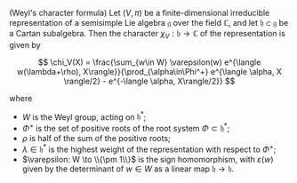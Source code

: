 (Weyl's character formula) Let $(V, \pi)$ be a finite-dimensional irreducible representation of a semisimple Lie algebra $\mathfrak{g}$ over the field $\mathbb{C}$, and let $\mathfrak{h} \subset \mathfrak{g}$ be a Cartan subalgebra. Then the character $\chi_V: \mathfrak{h} \to \mathbb{C}$ of the representation is given by

$$
\chi_V(X) = \frac{\sum_{w\in W} \varepsilon(w) e^{\langle w(\lambda+\rho), X\rangle}}{\prod_{\alpha\in\Phi^+} e^{\langle \alpha, X \rangle/2} - e^{-\langle \alpha, X\rangle/2}}
$$

where

- $W$ is the Weyl group, acting on $\mathfrak{h}^*$;
- $\Phi^+$ is the set of positive roots of the root system $\Phi \subset \mathfrak{h}^*$;
- $\rho$ is half of the sum of the positive roots;
- $\lambda \in \mathfrak{h}^*$ is the highest weight of the representation with respect to $\Phi^+$;
- $\varepsilon: W \to \\{\pm 1\\}$ is the sign homomorphism, with $\varepsilon(w)$ given by the determinant of $w \in W$ as a linear map $\mathfrak{h} \to \mathfrak{h}$.
